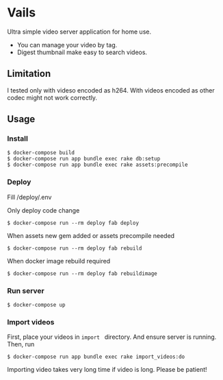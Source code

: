 # Vails

Ultra simple video server application for home use.

- You can manage your video by tag.
- Digest thumbnail make easy to search videos.

## Limitation

I tested only with videso encoded as h264. With videos encoded as other codec might not work correctly.

## Usage

### Install

```
$ docker-compose build
$ docker-compose run app bundle exec rake db:setup
$ docker-compose run app bundle exec rake assets:precompile
```

### Deploy

Fill /deploy/.env

Only deploy code change

```
$ docker-compose run --rm deploy fab deploy
```

When assets new gem added or assets precompile needed

```
$ docker-compose run --rm deploy fab rebuild
```

When docker image rebuild required

```
$ docker-compose run --rm deploy fab rebuildimage
```

### Run server
```
$ docker-compose up
```

### Import videos

First, place your videos in `import ` directory. And ensure server is running.
Then, run

```
$ docker-compose run app bundle exec rake import_videos:do
```

Importing video takes very long time if video is long. Please be patient!
